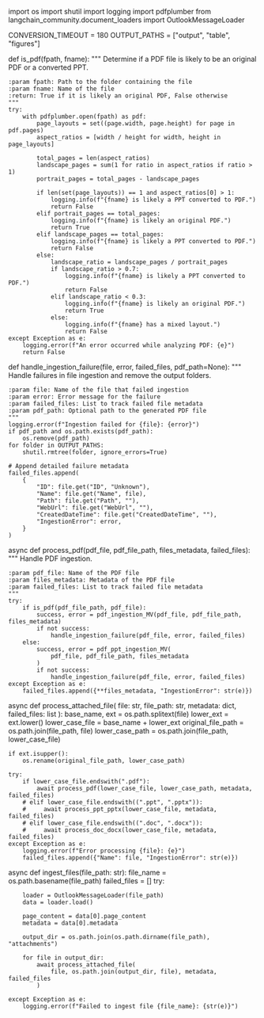 import os
import shutil
import logging
import pdfplumber
from langchain_community.document_loaders import OutlookMessageLoader


CONVERSION_TIMEOUT = 180
OUTPUT_PATHS = ["output", "table", "figures"]


def is_pdf(fpath, fname):
    """
    Determine if a PDF file is likely to be an original PDF or a converted PPT.

    :param fpath: Path to the folder containing the file
    :param fname: Name of the file
    :return: True if it is likely an original PDF, False otherwise
    """
    try:
        with pdfplumber.open(fpath) as pdf:
            page_layouts = set((page.width, page.height) for page in pdf.pages)
            aspect_ratios = [width / height for width, height in page_layouts]

            total_pages = len(aspect_ratios)
            landscape_pages = sum(1 for ratio in aspect_ratios if ratio > 1)
            portrait_pages = total_pages - landscape_pages

            if len(set(page_layouts)) == 1 and aspect_ratios[0] > 1:
                logging.info(f"{fname} is likely a PPT converted to PDF.")
                return False
            elif portrait_pages == total_pages:
                logging.info(f"{fname} is likely an original PDF.")
                return True
            elif landscape_pages == total_pages:
                logging.info(f"{fname} is likely a PPT converted to PDF.")
                return False
            else:
                landscape_ratio = landscape_pages / portrait_pages
                if landscape_ratio > 0.7:
                    logging.info(f"{fname} is likely a PPT converted to PDF.")
                    return False
                elif landscape_ratio < 0.3:
                    logging.info(f"{fname} is likely an original PDF.")
                    return True
                else:
                    logging.info(f"{fname} has a mixed layout.")
                    return False
    except Exception as e:
        logging.error(f"An error occurred while analyzing PDF: {e}")
        return False


def handle_ingestion_failure(file, error, failed_files, pdf_path=None):
    """
    Handle failures in file ingestion and remove the output folders.

    :param file: Name of the file that failed ingestion
    :param error: Error message for the failure
    :param failed_files: List to track failed file metadata
    :param pdf_path: Optional path to the generated PDF file
    """
    logging.error(f"Ingestion failed for {file}: {error}")
    if pdf_path and os.path.exists(pdf_path):
        os.remove(pdf_path)
    for folder in OUTPUT_PATHS:
        shutil.rmtree(folder, ignore_errors=True)

    # Append detailed failure metadata
    failed_files.append(
        {
            "ID": file.get("ID", "Unknown"),
            "Name": file.get("Name", file),
            "Path": file.get("Path", ""),
            "WebUrl": file.get("WebUrl", ""),
            "CreatedDateTime": file.get("CreatedDateTime", ""),
            "IngestionError": error,
        }
    )


async def process_pdf(pdf_file, pdf_file_path, files_metadata, failed_files):
    """
    Handle PDF ingestion.

    :param pdf_file: Name of the PDF file
    :param files_metadata: Metadata of the PDF file
    :param failed_files: List to track failed file metadata
    """
    try:
        if is_pdf(pdf_file_path, pdf_file):
            success, error = pdf_ingestion_MV(pdf_file, pdf_file_path, files_metadata)
            if not success:
                handle_ingestion_failure(pdf_file, error, failed_files)
        else:
            success, error = pdf_ppt_ingestion_MV(
                pdf_file, pdf_file_path, files_metadata
            )
            if not success:
                handle_ingestion_failure(pdf_file, error, failed_files)
    except Exception as e:
        failed_files.append({**files_metadata, "IngestionError": str(e)})


async def process_attached_file(
    file: str, file_path: str, metadata: dict, failed_files: list
):
    base_name, ext = os.path.splitext(file)
    lower_ext = ext.lower()
    lower_case_file = base_name + lower_ext
    original_file_path = os.path.join(file_path, file)
    lower_case_path = os.path.join(file_path, lower_case_file)

    if ext.isupper():
        os.rename(original_file_path, lower_case_path)

    try:
        if lower_case_file.endswith(".pdf"):
            await process_pdf(lower_case_file, lower_case_path, metadata, failed_files)
        # elif lower_case_file.endswith((".ppt", ".pptx")):
        #     await process_ppt_pptx(lower_case_file, metadata, failed_files)
        # elif lower_case_file.endswith((".doc", ".docx")):
        #     await process_doc_docx(lower_case_file, metadata, failed_files)
    except Exception as e:
        logging.error(f"Error processing {file}: {e}")
        failed_files.append({"Name": file, "IngestionError": str(e)})


async def ingest_files(file_path: str):
    file_name = os.path.basename(file_path)
    failed_files = []
    try:

        loader = OutlookMessageLoader(file_path)
        data = loader.load()

        page_content = data[0].page_content
        metadata = data[0].metadata

        output_dir = os.path.join(os.path.dirname(file_path), "attachments")

        for file in output_dir:
            await process_attached_file(
                file, os.path.join(output_dir, file), metadata, failed_files
            )

    except Exception as e:
        logging.error(f"Failed to ingest file {file_name}: {str(e)}")
